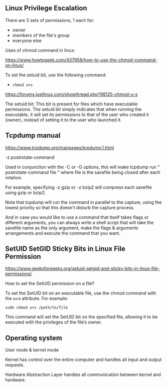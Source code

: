 ## Linux Privilege Escalation

There are 3 sets of permissions, 1 each for: 
- owner
- members of the file's group
- everyone else

Uses of chmod command in linux:

https://www.howtogeek.com/437958/how-to-use-the-chmod-command-on-linux/

To set the setuid bit, use the following command:
- `chmod u+s` 

https://forums.justlinux.com/showthread.php?98125-chmod-u-s

The setuid bit: This bit is present for files which have executable permissions. The setuid bit simply indicates that when running the executable, it will set its permissions to that of the user who created it (owner), instead of setting it to the user who launched it. 

## Tcpdump manual

https://www.tcpdump.org/manpages/tcpdump.1.html

-z postrotate-command

Used in conjunction with the -C or -G options, this will make tcpdump run " postrotate-command file " where file is the savefile being closed after each rotation.

For example, specifying -z gzip or -z bzip2 will compress each savefile using gzip or bzip2.

Note that tcpdump will run the command in parallel to the capture, using the lowest priority so that this doesn't disturb the capture process.

And in case you would like to use a command that itself takes flags or different arguments, you can always write a shell script that will take the savefile name as the only argument, make the flags & arguments arrangements and execute the command that you want.

## SetUID SetGID Sticky Bits in Linux File Permission
https://www.geeksforgeeks.org/setuid-setgid-and-sticky-bits-in-linux-file-permissions/

How to set the SetUID permission on a file?

To set the SetUID bit on an executable file, use the chmod command with the u+s attribute. For example:

`sudo chmod u+s /path/to/file`

This command will set the SetUID bit on the specified file, allowing it to be executed with the privileges of the file’s owner.

## Operating system

User mode & kernel mode

Kernel has control over the entire computer and handles all input and output requests.

Hardware Abstraction Layer handles all communication between kernel and hardware.
